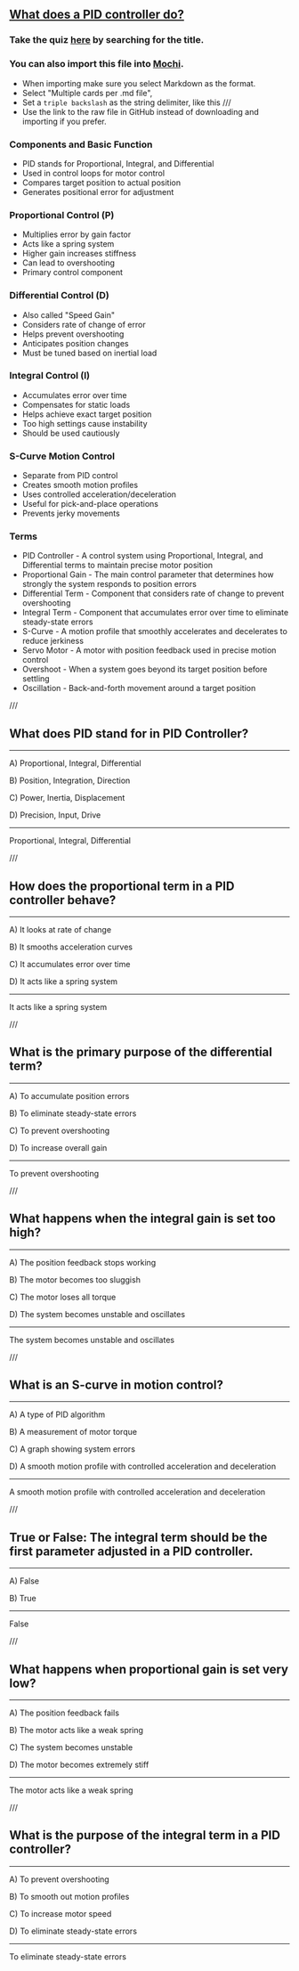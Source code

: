 ## [What does a PID controller do?](https://www.youtube.com/watch?v=qC7hrYJVvD8)

### Take the quiz [here](https://ethanpost.github.io/quizk.ing) by searching for the title.

### You can also import this file into [Mochi](https://mochi.cards/).
- When importing make sure you select Markdown as the format.
- Select "Multiple cards per .md file", 
- Set a ```triple backslash``` as the string delimiter, like this ///
- Use the link to the raw file in GitHub instead of downloading and importing if you prefer.

### Components and Basic Function
- PID stands for Proportional, Integral, and Differential
- Used in control loops for motor control
- Compares target position to actual position
- Generates positional error for adjustment

### Proportional Control (P)
- Multiplies error by gain factor
- Acts like a spring system
- Higher gain increases stiffness
- Can lead to overshooting
- Primary control component

### Differential Control (D)
- Also called "Speed Gain"
- Considers rate of change of error
- Helps prevent overshooting
- Anticipates position changes
- Must be tuned based on inertial load

### Integral Control (I)
- Accumulates error over time
- Compensates for static loads
- Helps achieve exact target position
- Too high settings cause instability
- Should be used cautiously

### S-Curve Motion Control
- Separate from PID control
- Creates smooth motion profiles
- Uses controlled acceleration/deceleration
- Useful for pick-and-place operations
- Prevents jerky movements

### Terms
- PID Controller - A control system using Proportional, Integral, and Differential terms to maintain precise motor position
- Proportional Gain - The main control parameter that determines how strongly the system responds to position errors
- Differential Term - Component that considers rate of change to prevent overshooting
- Integral Term - Component that accumulates error over time to eliminate steady-state errors
- S-Curve - A motion profile that smoothly accelerates and decelerates to reduce jerkiness
- Servo Motor - A motor with position feedback used in precise motion control
- Overshoot - When a system goes beyond its target position before settling
- Oscillation - Back-and-forth movement around a target position

///

## What does PID stand for in PID Controller?

---

A) Proportional, Integral, Differential

B) Position, Integration, Direction

C) Power, Inertia, Displacement

D) Precision, Input, Drive

---

Proportional, Integral, Differential

///

## How does the proportional term in a PID controller behave?

---

A) It looks at rate of change

B) It smooths acceleration curves

C) It accumulates error over time

D) It acts like a spring system

---

It acts like a spring system

///

## What is the primary purpose of the differential term?

---

A) To accumulate position errors

B) To eliminate steady-state errors

C) To prevent overshooting

D) To increase overall gain

---

To prevent overshooting

///

## What happens when the integral gain is set too high?

---

A) The position feedback stops working

B) The motor becomes too sluggish

C) The motor loses all torque

D) The system becomes unstable and oscillates

---

The system becomes unstable and oscillates

///

## What is an S-curve in motion control?

---

A) A type of PID algorithm

B) A measurement of motor torque

C) A graph showing system errors

D) A smooth motion profile with controlled acceleration and deceleration

---

A smooth motion profile with controlled acceleration and deceleration

///

## True or False: The integral term should be the first parameter adjusted in a PID controller.

---

A) False

B) True

---

False

///

## What happens when proportional gain is set very low?

---

A) The position feedback fails

B) The motor acts like a weak spring

C) The system becomes unstable

D) The motor becomes extremely stiff

---

The motor acts like a weak spring

///

## What is the purpose of the integral term in a PID controller?

---

A) To prevent overshooting

B) To smooth out motion profiles

C) To increase motor speed

D) To eliminate steady-state errors

---

To eliminate steady-state errors
